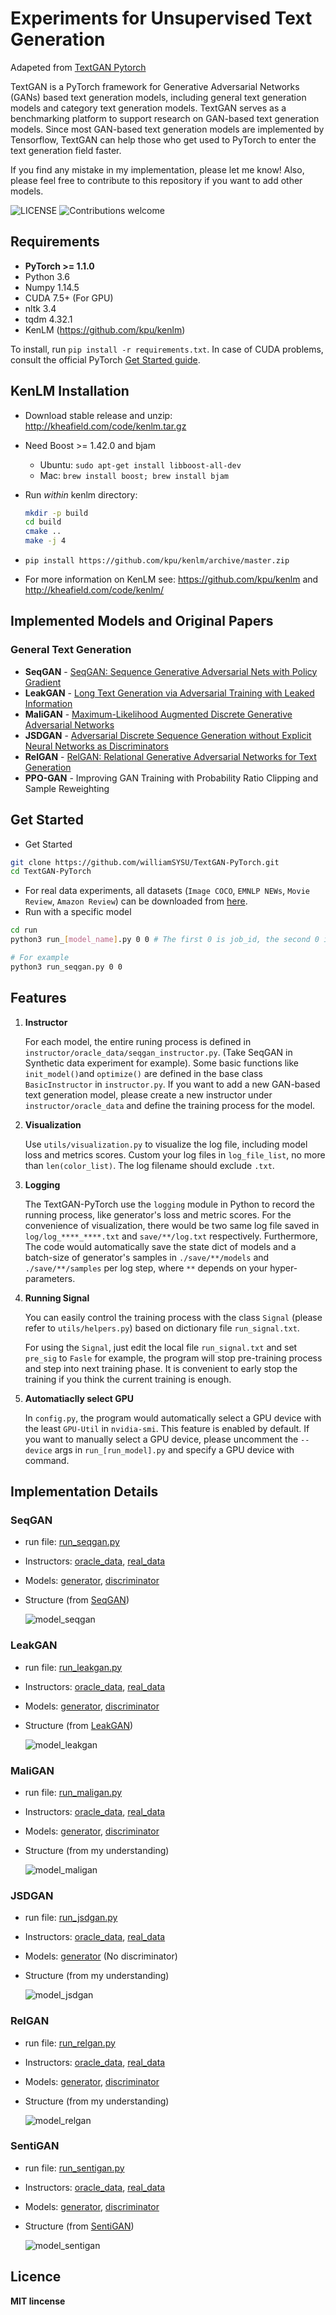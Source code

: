 # Experiments for Unsupervised Text Generation

Adapeted from [TextGAN Pytorch](https://github.com/williamSYSU/TextGAN-PyTorch)

TextGAN is a PyTorch framework for Generative Adversarial Networks (GANs) based text generation models, including general text generation models and category text generation models. TextGAN serves as a benchmarking platform to support research on GAN-based text generation models. Since most GAN-based text generation models are implemented by Tensorflow, TextGAN can help those who get used to PyTorch to enter the text generation field faster.

If you find any mistake in my implementation, please let me know! Also, please feel free to contribute to this repository if you want to add other models.

![LICENSE](https://img.shields.io/packagist/l/doctrine/orm.svg)
![Contributions welcome](https://img.shields.io/badge/contributions-welcome-brightgreen.svg)

## Requirements

- **PyTorch >= 1.1.0**
- Python 3.6
- Numpy 1.14.5
- CUDA 7.5+ (For GPU)
- nltk 3.4
- tqdm 4.32.1
- KenLM (https://github.com/kpu/kenlm)

To install, run `pip install -r requirements.txt`. In case of CUDA problems, consult the official PyTorch [Get Started guide](https://pytorch.org/get-started/locally/).

## KenLM Installation

- Download stable release and unzip: http://kheafield.com/code/kenlm.tar.gz

- Need Boost >= 1.42.0 and bjam

  - Ubuntu: `sudo apt-get install libboost-all-dev`
  - Mac: `brew install boost; brew install bjam`

- Run *within* kenlm directory:

  ```bash
  mkdir -p build
  cd build
  cmake ..
  make -j 4
  ```

- `pip install https://github.com/kpu/kenlm/archive/master.zip`

- For more information on KenLM see: https://github.com/kpu/kenlm and http://kheafield.com/code/kenlm/

## Implemented Models and Original Papers

### General Text Generation

- **SeqGAN** - [SeqGAN: Sequence Generative Adversarial Nets with Policy Gradient](https://arxiv.org/abs/1609.05473)
- **LeakGAN** - [Long Text Generation via Adversarial Training with Leaked Information](https://arxiv.org/abs/1709.08624)
- **MaliGAN** - [Maximum-Likelihood Augmented Discrete Generative Adversarial Networks](https://arxiv.org/abs/1702.07983)
- **JSDGAN** - [Adversarial Discrete Sequence Generation without Explicit Neural Networks as Discriminators](http://proceedings.mlr.press/v89/li19g.html)
- **RelGAN** - [RelGAN: Relational Generative Adversarial Networks for Text Generation](https://openreview.net/forum?id=rJedV3R5tm)
- **PPO-GAN** - Improving GAN Training with Probability Ratio Clipping and Sample Reweighting

## Get Started

- Get Started

```bash
git clone https://github.com/williamSYSU/TextGAN-PyTorch.git
cd TextGAN-PyTorch
```

- For real data experiments, all datasets (`Image COCO`, `EMNLP NEWs`, `Movie Review`, `Amazon Review`) can be downloaded from [here](https://drive.google.com/drive/folders/1XvT3GqbK1wh3XhTgqBLWUtH_mLzGnKZP?usp=sharing). 
- Run with a specific model

```bash
cd run
python3 run_[model_name].py 0 0	# The first 0 is job_id, the second 0 is gpu_id

# For example
python3 run_seqgan.py 0 0
```

## Features

1. **Instructor**

   For each model, the entire runing process is defined in `instructor/oracle_data/seqgan_instructor.py`. (Take SeqGAN in Synthetic data experiment for example). Some basic functions like `init_model()`and `optimize()` are defined in the base class `BasicInstructor` in `instructor.py`. If you want to add a new GAN-based text generation model, please create a new instructor under `instructor/oracle_data` and define the training process for the model.

2. **Visualization**
   
   Use `utils/visualization.py` to visualize the log file, including model loss and metrics scores. Custom your log files in `log_file_list`, no more than `len(color_list)`. The log filename should exclude `.txt`.
   
3. **Logging**

   The TextGAN-PyTorch use the `logging` module in Python to record the running process, like generator's loss and metric scores. For the convenience of visualization, there would be two same log file saved in `log/log_****_****.txt` and `save/**/log.txt` respectively. Furthermore, The code would automatically save the state dict of models and a batch-size of generator's samples in `./save/**/models` and `./save/**/samples` per log step, where `**` depends on your hyper-parameters.
   
4. **Running Signal**

   You can easily control the training process with the class `Signal` (please refer to `utils/helpers.py`) based on dictionary file `run_signal.txt`.

   For using the `Signal`, just edit the local file `run_signal.txt` and set `pre_sig` to `Fasle` for example, the program will stop pre-training process and step into next training phase. It is convenient to early stop the training if you think the current training is enough.

5. **Automatiaclly select GPU**

   In `config.py`, the program would automatically select a GPU device with the least `GPU-Util` in `nvidia-smi`. This feature is enabled by default. If you want to manually select a GPU device, please uncomment the `--device` args in `run_[run_model].py` and specify a GPU device with command.

## Implementation Details

### SeqGAN

- run file: [run_seqgan.py](run/run_seqgan.py)

- Instructors: [oracle_data](instructor/oracle_data/seqgan_instructor.py), [real_data](instructor/real_data/seqgan_instructor.py)

- Models: [generator](models/SeqGAN_G.py), [discriminator](models/SeqGAN_D.py)

- Structure (from [SeqGAN](https://arxiv.org/pdf/1609.05473.pdf))

  ![model_seqgan](./assets/model_seqgan.png)

### LeakGAN

- run file: [run_leakgan.py](run/run_leakgan.py)

- Instructors: [oracle_data](instructor/oracle_data/leakgan_instructor.py), [real_data](instructor/real_data/leakgan_instructor.py)

- Models: [generator](models/LeakGAN_G.py), [discriminator](models/LeakGAN_D.py)

- Structure (from [LeakGAN](https://arxiv.org/pdf/1709.08624.pdf))

  ![model_leakgan](assets/model_leakgan.png)

### MaliGAN

- run file: [run_maligan.py](run/run_maligan.py)

- Instructors: [oracle_data](instructor/oracle_data/maligan_instructor.py), [real_data](instructor/real_data/maligan_instructor.py)

- Models: [generator](models/MaliGAN_G.py), [discriminator](models/MaliGAN_D.py)

- Structure (from my understanding)

  ![model_maligan](assets/model_maligan.png)

### JSDGAN

- run file: [run_jsdgan.py](run/run_jsdgan.py)

- Instructors: [oracle_data](instructor/oracle_data/jsdgan_instructor.py), [real_data](instructor/real_data/jsdgan_instructor.py)

- Models: [generator](models/JSDGAN_G.py) (No discriminator)

- Structure (from my understanding)

  ![model_jsdgan](assets/model_jsdgan.png)

### RelGAN

- run file: [run_relgan.py](run/run_relgan.py)

- Instructors: [oracle_data](instructor/oracle_data/relgan_instructor.py), [real_data](instructor/real_data/relgan_instructor.py)

- Models: [generator](models/RelGAN_G.py), [discriminator](models/RelGAN_D.py)

- Structure  (from my understanding)

  ![model_relgan](assets/model_relgan.png)

### SentiGAN

- run file: [run_sentigan.py](run/run_sentigan.py)

- Instructors: [oracle_data](instructor/oracle_data/sentigan_instructor.py), [real_data](instructor/real_data/sentigan_instructor.py)

- Models: [generator](models/SentiGAN_G.py), [discriminator](models/SentiGAN_D.py)

- Structure (from [SentiGAN](https://www.ijcai.org/proceedings/2018/0618.pdf))

  ![model_sentigan](assets/model_sentigan.png)

## Licence

**MIT lincense**

